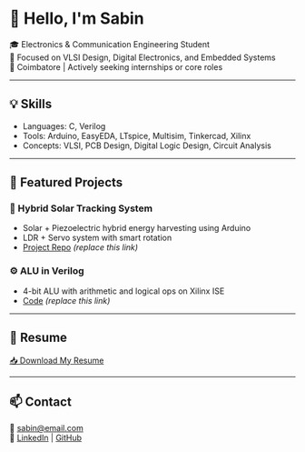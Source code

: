 # 👋 Hello, I'm Sabin

🎓 Electronics & Communication Engineering Student  
🔧 Focused on VLSI Design, Digital Electronics, and Embedded Systems  
📍 Coimbatore | Actively seeking internships or core roles  

---

## 💡 Skills
- Languages: C, Verilog
- Tools: Arduino, EasyEDA, LTspice, Multisim, Tinkercad, Xilinx
- Concepts: VLSI, PCB Design, Digital Logic Design, Circuit Analysis

---

## 📂 Featured Projects

### 🔋 Hybrid Solar Tracking System
- Solar + Piezoelectric hybrid energy harvesting using Arduino
- LDR + Servo system with smart rotation
- [Project Repo](https://github.com/Sabinsvg/solar-tracker) *(replace this link)*

### ⚙️ ALU in Verilog
- 4-bit ALU with arithmetic and logical ops on Xilinx ISE
- [Code](https://github.com/Sabinsvg/verilog-alu) *(replace this link)*

---

## 📄 Resume
[📥 Download My Resume](https://link-to-resume.com)

---

## 📫 Contact
📧 sabin@email.com  
🔗 [LinkedIn](https://linkedin.com/in/yourprofile) | [GitHub](https://github.com/Sabinsvg)

